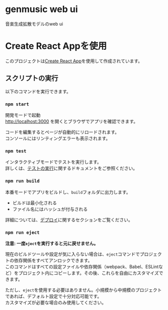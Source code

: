 # genmusic web ui

音楽生成拡散モデルのweb ui

# Create React Appを使用

このプロジェクトは[Create React App](https://github.com/facebook/create-react-app)を使用して作成されています。

## スクリプトの実行

以下のコマンドを実行できます。

### `npm start`

開発モードで起動  
[http://localhost:3000](http://localhost:3000) を開くとブラウザでアプリを確認できます。

コードを編集するとページが自動的にリロードされます。  
コンソールにはリンティングエラーも表示されます。

### `npm test`

インタラクティブモードでテストを実行します。  
詳しくは、[テストの実行](https://facebook.github.io/create-react-app/docs/running-tests)に関するドキュメントをご参照ください。

### `npm run build`

本番モードでアプリをビルドし、`build`フォルダに出力します。  

- ビルドは最小化される
- ファイル名にはハッシュが付与される

詳細については、[デプロイ](https://facebook.github.io/create-react-app/docs/deployment)に関するセクションをご覧ください。

### `npm run eject`

**注意: 一度`eject`を実行すると元に戻せません。**

現在のビルドツールや設定が気に入らない場合は、`eject`コマンドでプロジェクトの依存関係をすべてアンロックできます。  
このコマンドはすべての設定ファイルや依存関係（webpack、Babel、ESLintなど）をプロジェクト内にコピーします。その後、これらを自由にカスタマイズできます。

ただし、`eject`を使用する必要はありません。小規模から中規模のプロジェクトであれば、デフォルト設定で十分対応可能です。  
カスタマイズが必要な場合のみ使用してください。
